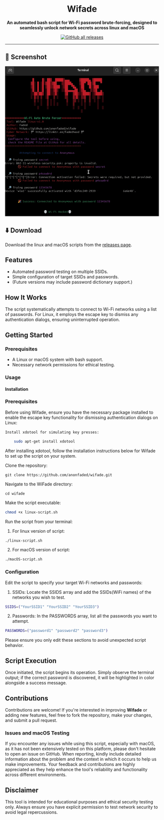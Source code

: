 <div align="center">

# Wifade

**An automated bash script for Wi-Fi password brute-forcing, designed to seamlessly unlock network secrets across linux and macOS**

[![GitHub all releases](https://img.shields.io/github/downloads/anonfaded/wifade/total?label=Downloads&logo=github)](https://github.com/anonfaded/wifade/releases/)

</div>

---

## 📱 Screenshot

<div align="center">
<img src="/img/1.jpg" style="width: 700px; height: auto;" >
</div>

## ⬇️ Download

Download the linux and macOS scripts from the [releases page](https://github.com/anonfaded/wifade/releases/tag/v1.0).


## Features

- Automated password testing on multiple SSIDs.
- Simple configuration of target SSIDs and passwords.
- (Future versions may include password dictionary support.)

## How It Works

The script systematically attempts to connect to Wi-Fi networks using a list of passwords. For Linux, it employs the escape key to dismiss any authentication dialogs, ensuring uninterrupted operation.

## Getting Started
### Prerequisites

- A Linux or macOS system with bash support.
- Necessary network permissions for ethical testing.



### Usage

#### Installation

### Prerequisites

Before using Wifade, ensure you have the necessary package installed to enable the escape key functionality for dismissing authentication dialogs on Linux:

    Install xdotool for simulating key presses:

```bash
    sudo apt-get install xdotool
```

After installing xdotool, follow the installation instructions below for Wifade to set up the script on your system.

Clone the repository:

```
git clone https://github.com/anonfaded/wifade.git
```

Navigate to the WiFade directory:

```
cd wifade
```

Make the script executable:

```bash
chmod +x linux-script.sh
```

Run the script from your terminal:

1. For linux version of script:
```bash
./linux-script.sh
```
2. For macOS version of script:
```bash
./macOS-script.sh
```

### Configuration

Edit the script to specify your target Wi-Fi networks and passwords:

1. SSIDs: Locate the SSIDS array and add the SSIDs(WiFi names) of the networks you wish to test.

```bash
SSIDS=("YourSSID1" "YourSSID2" "YourSSID3")
```

2. Passwords: In the PASSWORDS array, list all the passwords you want to attempt.

```bash
PASSWORDS=("password1" "password2" "password3")
```

Please ensure you only edit these sections to avoid unexpected script behavior.

## Script Execution

Once initiated, the script begins its operation. Simply observe the terminal output; if the correct password is discovered, it will be highlighted in color alongside a success message.

## Contributions

Contributions are welcome! If you're interested in improving **Wifade** or adding new features, feel free to fork the repository, make your changes, and submit a pull request. 

### Issues and macOS Testing

If you encounter any issues while using this script, especially with macOS, as it has not been extensively tested on this platform, please don't hesitate to open an issue on GitHub. When reporting, kindly include detailed information about the problem and the context in which it occurs to help us make improvements. Your feedback and contributions are highly appreciated as they help enhance the tool's reliability and functionality across different environments.

## Disclaimer

This tool is intended for educational purposes and ethical security testing only. Always ensure you have explicit permission to test network security to avoid legal repercussions.
